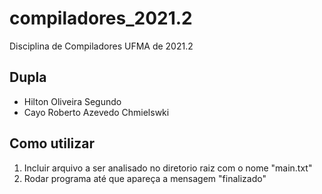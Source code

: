 # compiladores_2021.2
Disciplina de Compiladores UFMA de 2021.2 

## Dupla
* Hilton Oliveira Segundo
* Cayo Roberto Azevedo Chmielswki

## Como utilizar
1. Incluir arquivo a ser analisado no diretorio raiz com o nome "main.txt"
3. Rodar programa até que apareça a mensagem "finalizado"
